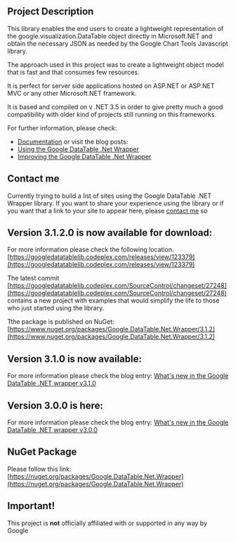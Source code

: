 ## Project Description

This library enables the end users to create a lightweight representation of the google.visualization.DataTable object directly in Microsoft.NET and obtain the necessary JSON as needed by the Google Chart Tools Javascript library.

The approach used in this project was to create a lightweight object model that is fast and that consumes few resources.

It is perfect for server side applications hosted on ASP.NET or ASP.NET MVC or any other Microsoft.NET framework. 

It is based and compiled on v .NET 3.5 in order to give pretty much a good compatibility with older kind of projects still running on this frameworks.

For further information, please check:
* [Documentation](http://googledatatablelib.codeplex.com/documentation) or visit the blog posts:
* [Using the Google DataTable .Net Wrapper](http://www.agile-code.com/blog/using-the-google-datatable-net-wrapper)
* [Improving the Google DataTable .Net Wrapper](http://www.agile-code.com/blog/improving-the-google-datatable-net-wrapper/)

## Contact me
Currently trying to build a list of sites using the Google DataTable .NET Wrapper library. If you want to share your experience using the library or if you want that a link to your site to appear here, please [contact me](http://www.agile-code.com/contact) so 

## Version 3.1.2.0 is now available for download:
For more information please check the following location.
[https://googledatatablelib.codeplex.com/releases/view/123379](https://googledatatablelib.codeplex.com/releases/view/123379)

The latest commit [https://googledatatablelib.codeplex.com/SourceControl/changeset/27248](https://googledatatablelib.codeplex.com/SourceControl/changeset/27248) contains a new project with examples that would simplify the life to those who just started using the library.

Tthe package is published on NuGet: [https://www.nuget.org/packages/Google.DataTable.Net.Wrapper/3.1.2](https://www.nuget.org/packages/Google.DataTable.Net.Wrapper/3.1.2)

## Version 3.1.0 is now available:
For more information please check the blog entry:
[What's new in the Google DataTable .NET wrapper v3.1.0](http://www.agile-code.com/blog/whats-new-in-google-datatable-net-wrapper-v3-1-0/)

## Version 3.0.0 is here:
For more information please check the blog entry: 
[What's new in the Google DataTable .NET wrapper v3.0.0](http://www.agile-code.com/blog/whats-new-in-google-datatable-net-wrapper-v3-0-0)

## NuGet Package

Please follow this link: [https://nuget.org/packages/Google.DataTable.Net.Wrapper](https://nuget.org/packages/Google.DataTable.Net.Wrapper)

## Important!

This project is **not** officially affiliated with or supported in any way by Google

